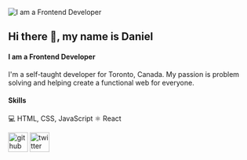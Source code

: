 ![I am a Frontend Developer](https://pbs.twimg.com/profile_banners/1526375465207865344/1664316713/600x200)

## Hi there 👋, my name is Daniel
#### I am a Frontend Developer

I'm a self-taught developer for Toronto, Canada. My passion is problem solving and helping create a functional web for everyone.

#### Skills

💻 HTML, CSS, JavaScript
⚛️ React


[<img src='https://cdn.jsdelivr.net/npm/simple-icons@3.0.1/icons/github.svg' alt='github' height='40'>](https://github.com/Danielheppenstiel)  [<img src='https://cdn.jsdelivr.net/npm/simple-icons@3.0.1/icons/twitter.svg' alt='twitter' height='40'>](https://twitter.com/@DevWithDan)  
